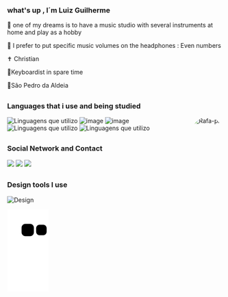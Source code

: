 ### what's up , I´m  Luiz Guilherme 

🤗 one of my dreams is to have a music studio with several instruments at home and play as a hobby

🎵 I prefer to put specific music volumes on the headphones : Even numbers

✝ Christian

🎹Keyboardist in spare time

📍São Pedro da Aldeia




##
  ### Languages that i use and being studied

<img align="right" alt="Rafa-pic" height="150" style="border-radius:50px;" src="https://cdn.discordapp.com/attachments/957369501333196840/1003054970138001478/Design_sem_nome_4.gif">


  ![Linguagens que utilizo](https://img.shields.io/badge/C%2B%2B-00599C?style=for-the-badge&logo=c%2B%2B&logoColor=white)
  ![image](https://img.shields.io/badge/HTML-239120?style=for-the-badge&logo=html5&logoColor=white)
  ![image](https://img.shields.io/badge/CSS-239120?&style=for-the-badge&logo=css3&logoColor=white)
  ![Linguagens que utilizo](https://img.shields.io/badge/JavaScript-F7DF1E?style=for-the-badge&logo=javascript&logoColor=black)
  ![Linguagens que utilizo](https://img.shields.io/badge/Python-3776AB?style=for-the-badge&logo=python&logoColor=white)
  
  
  
##
  ### Social Network and Contact
  <div>
     <a href="https://instagram.com/luiz_guilh3rme" target="_blank"><img src="https://img.shields.io/badge/-Instagram-%23E4405F?style=for-the-badge&logo=instagram&logoColor=white" target="_blank"></a>
    <a href = "mailto:luizguilhermecb99@gmail.com"><img src="https://img.shields.io/badge/-Gmail-%23333?style=for-the-badge&logo=gmail&logoColor=white" target="_blank"></a>
  <a href="https://www.linkedin.com/in/luiz-guilherme-a7805220a" target="_blank"><img src="https://img.shields.io/badge/-LinkedIn-%230077B5?style=for-the-badge&logo=linkedin&logoColor=white" target="_blank"></a>    
   
  </div>
  
##
  ### Design tools I use
        
   ![Design](https://aleen42.github.io/badges/src/photoshop.svg)
    
    
  
  
    
  ![Snake animation](https://github.com/LuizGuilhermecb99/LuizGuilhermecb99/blob/output/github-contribution-grid-snake.svg)
    
  
     
   
  


